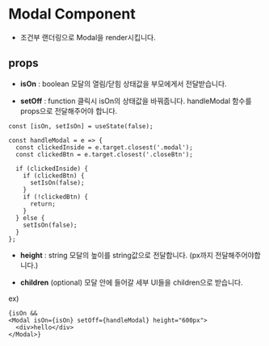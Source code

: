 # Modal Component

- 조건부 랜더링으로 Modal을 render시킵니다.

## props

- **isOn** : boolean
  모달의 열림/닫힘 상태값을 부모에게서 전달받습니다.

- **setOff** : function
  클릭시 isOn의 상태값을 바꿔줍니다. handleModal 함수를 props으로 전달해주어야 합니다.

```
const [isOn, setIsOn] = useState(false);

const handleModal = e => {
  const clickedInside = e.target.closest('.modal');
  const clickedBtn = e.target.closest('.closeBtn');

  if (clickedInside) {
    if (clickedBtn) {
      setIsOn(false);
    }
    if (!clickedBtn) {
      return;
    }
  } else {
    setIsOn(false);
  }
};
```

- **height** : string
  모달의 높이를 string값으로 전달합니다. (px까지 전달해주어야합니다.)

- **children** (optional)
  모달 안에 들어갈 세부 UI들을 children으로 받습니다.

ex)

```
{isOn &&
<Modal isOn={isOn} setOff={handleModal} height="600px">
  <div>hello</div>
</Modal>}
```
